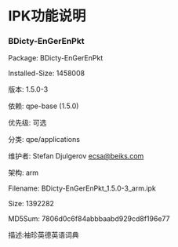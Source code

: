 # IPK功能说明
### BDicty-EnGerEnPkt
  Package: BDicty-EnGerEnPkt

  Installed-Size: 1458008

  版本: 1.5.0-3

  依赖: qpe-base (1.5.0)

  优先级: 可选

  分类: qpe/applications

  维护者: Stefan Djulgerov <ecsa@beiks.com>

  架构: arm

  Filename: BDicty-EnGerEnPkt_1.5.0-3_arm.ipk

  Size: 1392282

MD5Sum: 7806d0c6f84abbbaabd929cd8f196e77

描述:袖珍英德英语词典
